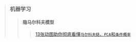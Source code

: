 >### 机器学习
>>#### 隐马尔科夫模型
>>>[13张动图助你彻底看懂`马尔科夫链`、`PCA`和`条件概率`](https://mp.weixin.qq.com/s/yQsbsTNkEPj7j56RsKe8eg)
